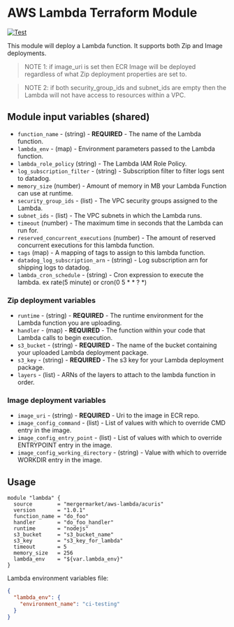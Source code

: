 # AWS Lambda Terraform Module

[![Test](https://github.com/mergermarket/terraform-acuris-aws-lambda/actions/workflows/test.yml/badge.svg)](https://github.com/mergermarket/terraform-acuris-aws-lambda/actions/workflows/test.yml)

This module will deploy a Lambda function. It supports both Zip and Image deployments.

> NOTE 1: if image_uri is set then ECR Image will be deployed regardless of what Zip deployment properties are set to.

> NOTE 2: if both security_group_ids and subnet_ids are empty then the Lambda will not have access to resources within a VPC.

## Module input variables (shared)

- `function_name` - (string) - **REQUIRED** - The name of the Lambda function.
- `lambda_env` - (map) - Environment parameters passed to the Lambda function.
- `lambda_role_policy` (string) - The Lambda IAM Role Policy.
- `log_subscription_filter` - (string) - Subscription filter to filter logs sent to datadog.
- `memory_size` (number) - Amount of memory in MB your Lambda Function can use at runtime.
- `security_group_ids` - (list) - The VPC security groups assigned to the Lambda.
- `subnet_ids` - (list) - The VPC subnets in which the Lambda runs.
- `timeout` (number) - The maximum time in seconds that the Lambda can run for.
- `reserved_concurrent_executions` (number) - The amount of reserved concurrent executions for this lambda function.
- `tags` (map) - A mapping of tags to assign to this lambda function.
- `datadog_log_subscription_arn` - (string) - Log subscription arn for shipping logs to datadog.
- `lambda_cron_schedule` - (string) - Cron expression to execute the lambda. ex rate(5 minute) or  cron(0 5 * * ? *)

### Zip deployment variables
- `runtime` - (string) - **REQUIRED** - The runtime environment for the Lambda function you are uploading.
- `handler` - (map) - **REQUIRED** - The function within your code that Lambda calls to begin execution.
- `s3_bucket` - (string) - **REQUIRED** - The name of the bucket containing your uploaded Lambda deployment package.
- `s3_key` - (string) - **REQUIRED** - The s3 key for your Lambda deployment package.
- `layers` - (list) - ARNs of the layers to attach to the lambda function in order.

### Image deployment variables
- `image_uri` - (string) - **REQUIRED** - Uri to the image in ECR repo.
- `image_config_command` - (list) - List of values with which to override CMD entry in the image.
- `image_config_entry_point` - (list) - List of values with which to override ENTRYPOINT entry in the image.
- `image_config_working_directory` - (string) - Value with which to override WORKDIR entry in the image.


## Usage

```hcl
module "lambda" {
  source        = "mergermarket/aws-lambda/acuris"
  version       = "1.0.1"
  function_name = "do_foo"
  handler       = "do_foo_handler"
  runtime       = "nodejs"
  s3_bucket     = "s3_bucket_name"
  s3_key        = "s3_key_for_lambda"
  timeout       = 5
  memory_size   = 256
  lambda_env    = "${var.lambda_env}"
}
```
Lambda environment variables file:
```json
{
  "lambda_env": {
    "environment_name": "ci-testing"
  }
}
```
